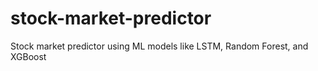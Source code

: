 # stock-market-predictor
Stock market predictor using ML models like LSTM, Random Forest, and XGBoost
